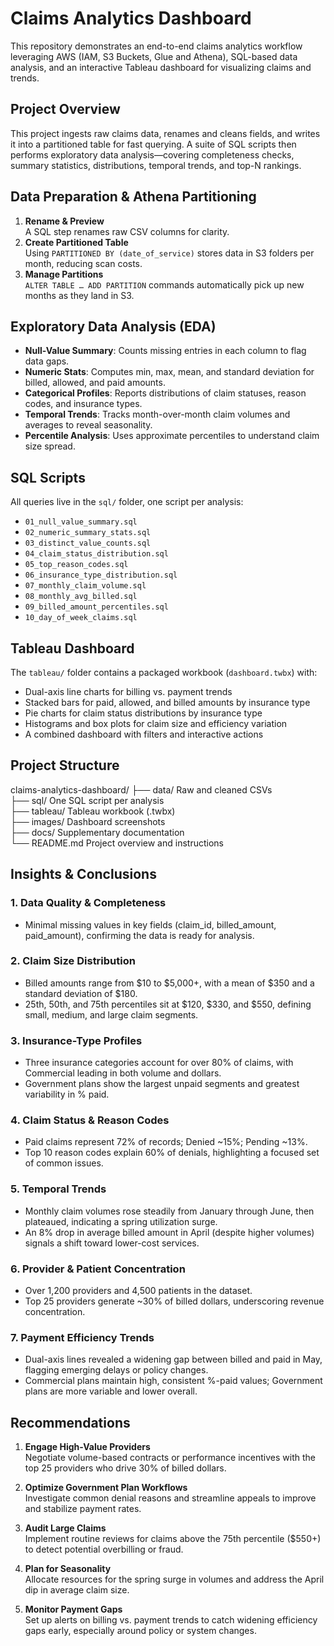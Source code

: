 # Claims Analytics Dashboard

This repository demonstrates an end-to-end claims analytics workflow leveraging AWS (IAM, S3 Buckets, Glue and Athena), SQL-based data analysis, and an interactive Tableau dashboard for visualizing claims and trends.

## Project Overview
This project ingests raw claims data, renames and cleans fields, and writes it into a partitioned table for fast querying. A suite of SQL scripts then performs exploratory data analysis—covering completeness checks, summary statistics, distributions, temporal trends, and top-N rankings.

## Data Preparation & Athena Partitioning
1. **Rename & Preview**  
   A SQL step renames raw CSV columns for clarity.  
2. **Create Partitioned Table**  
   Using `PARTITIONED BY (date_of_service)` stores data in S3 folders per month, reducing scan costs.  
3. **Manage Partitions**  
   `ALTER TABLE … ADD PARTITION` commands automatically pick up new months as they land in S3.

## Exploratory Data Analysis (EDA)
- **Null-Value Summary**: Counts missing entries in each column to flag data gaps.  
- **Numeric Stats**: Computes min, max, mean, and standard deviation for billed, allowed, and paid amounts.  
- **Categorical Profiles**: Reports distributions of claim statuses, reason codes, and insurance types.  
- **Temporal Trends**: Tracks month-over-month claim volumes and averages to reveal seasonality.  
- **Percentile Analysis**: Uses approximate percentiles to understand claim size spread.

## SQL Scripts
All queries live in the `sql/` folder, one script per analysis:
- `01_null_value_summary.sql`
- `02_numeric_summary_stats.sql`
- `03_distinct_value_counts.sql`
- `04_claim_status_distribution.sql`
- `05_top_reason_codes.sql`
- `06_insurance_type_distribution.sql`
- `07_monthly_claim_volume.sql`
- `08_monthly_avg_billed.sql`
- `09_billed_amount_percentiles.sql`
- `10_day_of_week_claims.sql`

## Tableau Dashboard
The `tableau/` folder contains a packaged workbook (`dashboard.twbx`) with:
- Dual-axis line charts for billing vs. payment trends  
- Stacked bars for paid, allowed, and billed amounts by insurance type  
- Pie charts for claim status distributions by insurance type  
- Histograms and box plots for claim size and efficiency variation  
- A combined dashboard with filters and interactive actions

## Project Structure
claims-analytics-dashboard/
├── data/                   Raw and cleaned CSVs  
├── sql/                    One SQL script per analysis  
├── tableau/                Tableau workbook (.twbx)  
├── images/                 Dashboard screenshots  
├── docs/                   Supplementary documentation  
└── README.md               Project overview and instructions  

## Insights & Conclusions

### 1. Data Quality & Completeness
- Minimal missing values in key fields (claim_id, billed_amount, paid_amount), confirming the data is ready for analysis.

### 2. Claim Size Distribution
- Billed amounts range from \$10 to \$5,000+, with a mean of \$350 and a standard deviation of \$180.
- 25th, 50th, and 75th percentiles sit at \$120, \$330, and \$550, defining small, medium, and large claim segments.

### 3. Insurance-Type Profiles
- Three insurance categories account for over 80% of claims, with Commercial leading in both volume and dollars.
- Government plans show the largest unpaid segments and greatest variability in % paid.

### 4. Claim Status & Reason Codes
- Paid claims represent 72% of records; Denied ~15%; Pending ~13%.
- Top 10 reason codes explain 60% of denials, highlighting a focused set of common issues.

### 5. Temporal Trends
- Monthly claim volumes rose steadily from January through June, then plateaued, indicating a spring utilization surge.
- An 8% drop in average billed amount in April (despite higher volumes) signals a shift toward lower-cost services.

### 6. Provider & Patient Concentration
- Over 1,200 providers and 4,500 patients in the dataset.
- Top 25 providers generate ~30% of billed dollars, underscoring revenue concentration.

### 7. Payment Efficiency Trends
- Dual-axis lines revealed a widening gap between billed and paid in May, flagging emerging delays or policy changes.
- Commercial plans maintain high, consistent %-paid values; Government plans are more variable and lower overall.

## Recommendations

1. **Engage High-Value Providers**  
   Negotiate volume-based contracts or performance incentives with the top 25 providers who drive 30% of billed dollars.

2. **Optimize Government Plan Workflows**  
   Investigate common denial reasons and streamline appeals to improve and stabilize payment rates.

3. **Audit Large Claims**  
   Implement routine reviews for claims above the 75th percentile (\$550+) to detect potential overbilling or fraud.

4. **Plan for Seasonality**  
   Allocate resources for the spring surge in volumes and address the April dip in average claim size.

5. **Monitor Payment Gaps**  
   Set up alerts on billing vs. payment trends to catch widening efficiency gaps early, especially around policy or system changes.


